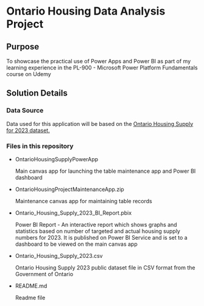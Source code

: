 <H1>Ontario Housing Data Analysis Project</H1>
<H2>Purpose</H2>
<p>To showcase the practical use of Power Apps and Power BI as part of my learning experience in the PL-900 - Microsoft Power Platform Fundamentals course on Udemy</p>
<H2>Solution Details</H2>

<H3>Data Source</H3>
  <p>
    Data used for this application will be based on the 
    <a href="https://data.ontario.ca/dataset/ontario-s-housing-supply-progress/resource/c922b5b4-9850-40c8-b905-afc3aaa347c0">Ontario Housing Supply for 2023 dataset.</a>
  </p>

<H3>Files in this repository</H3>
  <ul>
    <li>
      OntarioHousingSupplyPowerApp
      <p>Main canvas app for launching the table maintenance app and Power BI dashboard</p>
    </li>
    <li>
      OntarioHousingProjectMaintenanceApp.zip
      <p>Maintenance canvas app for maintaining table records</p>
    </li>
    <li>
      Ontario_Housing_Supply_2023_BI_Report.pbix
      <p>
        Power BI Report - An interactive report which shows graphs and statistics based on number of targeted and actual housing supply numbers for 2023. It is published on Power BI Service and is
        set to a dashboard to be viewed on the main canvas app
      </p>
    </li>
    <li>
      Ontario_Housing_Supply_2023.csv
      <p>
        Ontario Housing Supply 2023 public dataset file in CSV format from the Government of Ontario
      </p>
    </li>
    <li>
      README.md
      <p>Readme file</p>
    </li>
  </ul>

